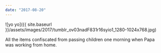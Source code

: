 ```yaml
---
date: "2017-08-20"
---
```


![yo yo]({{ site.baseurl }}/assets/images/2017/tumblr_ov03nadF831r16syio1_1280-1024x768.jpg)

All the items confiscated from passing children one morning when Papa was working from home.
